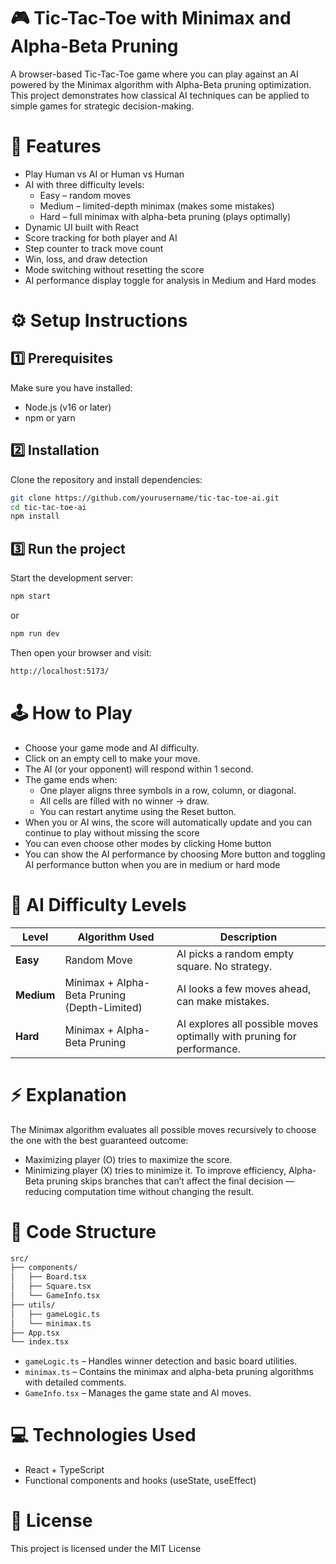 # 🎮 Tic-Tac-Toe with Minimax and Alpha-Beta Pruning
A browser-based Tic-Tac-Toe game where you can play against an AI powered by the Minimax algorithm with Alpha-Beta pruning optimization.
This project demonstrates how classical AI techniques can be applied to simple games for strategic decision-making.

# 🧩 Features
- Play Human vs AI or Human vs Human
- AI with three difficulty levels:
  - Easy – random moves
  - Medium – limited-depth minimax (makes some mistakes)
  - Hard – full minimax with alpha-beta pruning (plays optimally)
- Dynamic UI built with React
- Score tracking for both player and AI
- Step counter to track move count
- Win, loss, and draw detection
- Mode switching without resetting the score
- AI performance display toggle for analysis in Medium and Hard modes

# ⚙️ Setup Instructions
## 1️⃣ Prerequisites
Make sure you have installed:
- Node.js (v16 or later)
- npm or yarn

## 2️⃣ Installation
Clone the repository and install dependencies:
```bash
git clone https://github.com/yourusername/tic-tac-toe-ai.git
cd tic-tac-toe-ai
npm install
```

## 3️⃣ Run the project
Start the development server:
```bash
npm start
```
or
```bash
npm run dev
```
Then open your browser and visit:
```bash
http://localhost:5173/
```

# 🕹️ How to Play
- Choose your game mode and AI difficulty.
- Click on an empty cell to make your move.
- The AI (or your opponent) will respond within 1 second.
- The game ends when:
  - One player aligns three symbols in a row, column, or diagonal.
  - All cells are filled with no winner → draw.
  - You can restart anytime using the Reset button.
- When you or AI wins, the score will automatically update and you can continue to play without missing the score 
- You can even choose other modes by clicking Home button
- You can show the AI performance by choosing More button and toggling AI performance button when you are in medium or hard mode 

# 🧠 AI Difficulty Levels
| Level  | Algorithm Used              | Description |
|--------|-----------------------------|--------------|
| **Easy**   | Random Move                 | AI picks a random empty square. No strategy. |
| **Medium** | Minimax + Alpha-Beta Pruning (Depth-Limited)| AI looks a few moves ahead, can make mistakes. |
| **Hard**   | Minimax + Alpha-Beta Pruning | AI explores all possible moves optimally with pruning for performance. |

# ⚡ Explanation
The Minimax algorithm evaluates all possible moves recursively to choose the one with the best guaranteed outcome:
- Maximizing player (O) tries to maximize the score.
- Minimizing player (X) tries to minimize it.
To improve efficiency, Alpha-Beta pruning skips branches that can’t affect the final decision — reducing computation time without changing the result.

# 🧩 Code Structure
```bash
src/
├── components/
│   ├── Board.tsx
│   ├── Square.tsx
│   └── GameInfo.tsx
├── utils/
│   ├── gameLogic.ts
│   └── minimax.ts
├── App.tsx
└── index.tsx
```
- `gameLogic.ts` – Handles winner detection and basic board utilities.
- `minimax.ts` – Contains the minimax and alpha-beta pruning algorithms with detailed comments.
- `GameInfo.tsx` – Manages the game state and AI moves.

# 💻 Technologies Used
- React + TypeScript
- Functional components and hooks (useState, useEffect)

# 📜 License

This project is licensed under the MIT License